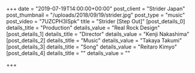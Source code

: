 +++
date = "2019-07-19T14:00:00+00:00"
post_client = "Strider Japan"
post_thumbnail = "/uploads/2018/09/19/strider.jpg"
post_type = "music"
post_video = "7UZCPH3ISpk"
title = "Strider [Step Out]"
[post_details_0]
details_title = "Production"
details_value = "Real Rock Design"
[post_details_1]
details_title = "Director"
details_value = "Kenji  Nakashima"
[post_details_2]
details_title = "Music"
details_value = "Takaya Takumi"
[post_details_3]
details_title = "Song"
details_value = "Reitaro Kimyo"
[post_details_4]
details_title = ""
details_value = ""

+++

